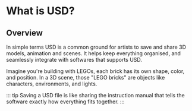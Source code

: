 # What is USD?

## Overview

In simple terms USD is a common ground for artists to save and share 3D models, animation and scenes. It helps keep everything organised, and seamlessly integrate with softwares that supports USD.


Imagine you're building with LEGOs, each brick has its own shape, color, and position. In a 3D scene, those "LEGO bricks" are objects like characters, environments, and lights.

::: tip
Saving a USD file is like sharing the instruction manual that tells the software exactly how everything fits together.
:::